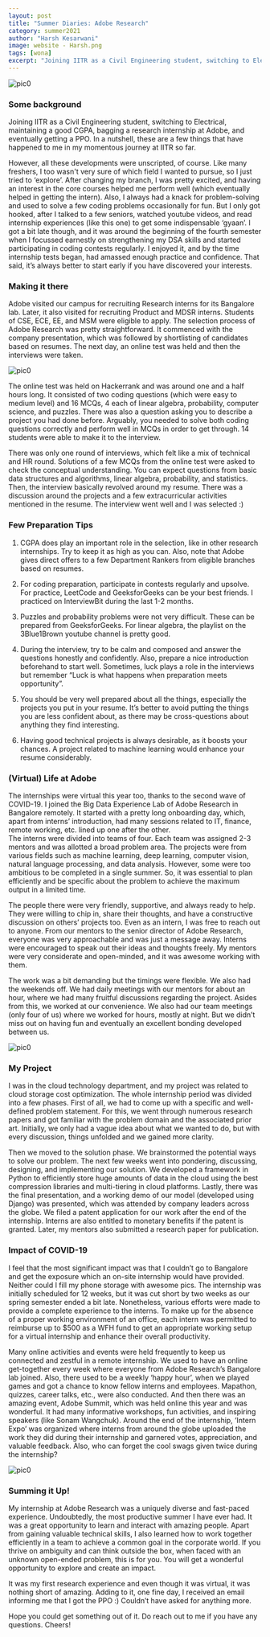 ```yaml
---
layout: post
title: "Summer Diaries: Adobe Research"
category: summer2021
author: "Harsh Kesarwani"
image: website - Harsh.png
tags: [wona]
excerpt: "Joining IITR as a Civil Engineering student, switching to Electrical, maintaining a good CGPA, bagging a research internship at Adobe, and eventually getting a PPO"
---
```


![pic0](/images/posts/harsh_kesarwani.jpg)

### **Some background**

Joining IITR as a Civil Engineering student, switching to Electrical, maintaining a good CGPA, bagging a research internship at Adobe, and eventually getting a PPO. In a nutshell, these are a few things that have happened to me in my momentous journey at IITR so far.

However, all these developments were unscripted, of course. Like many freshers, I too wasn't very sure of which field I wanted to pursue, so I just tried to ‘explore’. After changing my branch, I was pretty excited, and having an interest in the core courses helped me perform well (which eventually helped in getting the intern). Also, I always had a knack for problem-solving and used to solve a few coding problems occasionally for fun. But I only got hooked, after I talked to a few seniors, watched youtube videos, and read internship experiences (like this one) to get some indispensable ‘gyaan’. I got a bit late though, and it was around the beginning of the fourth semester when I focussed earnestly on strengthening my DSA skills and started participating in coding contests regularly. I enjoyed it, and by the time internship tests began, had amassed enough practice and confidence. That said, it’s always better to start early if you have discovered your interests.


### **Making it there**
Adobe visited our campus for recruiting Research interns for its Bangalore lab. Later, it also visited for recruiting Product and MDSR interns. Students of CSE, ECE, EE, and MSM were eligible to apply. The selection process of Adobe Research was pretty straightforward. It commenced with the company presentation, which was followed by shortlisting of candidates based on resumes. The next day, an online test was held and then the interviews were taken. 

![pic0](/images/posts/harsh_kesarwani2.jpg)

The online test was held on Hackerrank and was around one and a half hours long. It consisted of two coding questions (which were easy to medium level) and 16 MCQs, 4 each of linear algebra, probability, computer science, and puzzles. There was also a question asking you to describe a project you had done before. Arguably, you needed to solve both coding questions correctly and perform well in MCQs in order to get through. 14 students were able to make it to the interview.

There was only one round of interviews, which felt like a mix of technical and HR round. Solutions of a few MCQs from the online test were asked to check the conceptual understanding. You can expect questions from basic data structures and algorithms, linear algebra, probability, and statistics. Then, the interview basically revolved around my resume. There was a discussion around the projects and a few extracurricular activities mentioned in the resume. The interview went well and I was selected :) 


### **Few Preparation Tips**
1. CGPA does play an important role in the selection, like in other research internships. Try to keep it as high as you can. Also, note that Adobe gives direct offers to a few Department Rankers from eligible branches based on resumes.

2. For coding preparation, participate in contests regularly and upsolve. For practice, LeetCode and GeeksforGeeks can be your best friends. I practiced on InterviewBit during the last 1-2 months.

3. Puzzles and probability problems were not very difficult. These can be prepared from GeeksforGeeks. For linear algebra, the playlist on the 3Blue1Brown youtube channel is pretty good.

4. During the interview, try to be calm and composed and answer the questions honestly and confidently. Also, prepare a nice introduction beforehand to start well. Sometimes, luck plays a role in the interviews but remember “Luck is what happens when preparation meets opportunity”.

5. You should be very well prepared about all the things, especially the projects you put in your resume. It’s better to avoid putting the things you are less confident about, as there may be cross-questions about anything they find interesting.

6. Having good technical projects is always desirable, as it boosts your chances. A project related to machine learning would enhance your resume considerably.

### **(Virtual) Life at Adobe**

The internships were virtual this year too, thanks to the second wave of COVID-19. I joined the Big Data Experience Lab of Adobe Research in Bangalore remotely. It started with a pretty long onboarding day, which, apart from interns’ introduction, had many sessions related to IT, finance, remote working, etc. lined up one after the other.<br>
The interns were divided into teams of four. Each team was assigned 2-3 mentors and was allotted a broad problem area. The projects were from various fields such as machine learning, deep learning, computer vision, natural language processing, and data analysis. However, some were too ambitious to be completed in a single summer. So, it was essential to plan efficiently and be specific about the problem to achieve the maximum output in a limited time.

The people there were very friendly, supportive, and always ready to help. They were willing to chip in, share their thoughts, and have a constructive discussion on others’ projects too. Even as an intern, I was free to reach out to anyone. From our mentors to the senior director of Adobe Research, everyone was very approachable and was just a message away. Interns were encouraged to speak out their ideas and thoughts freely. My mentors were very considerate and open-minded, and it was awesome working with them.

The work was a bit demanding but the timings were flexible. We also had the weekends off. We had daily meetings with our mentors for about an hour, where we had many fruitful discussions regarding the project. Asides from this, we worked at our convenience. We also had our team meetings (only four of us) where we worked for hours, mostly at night. But we didn’t miss out on having fun and eventually an excellent bonding developed between us.

![pic0](/images/posts/harsh_kesarwani3.jpg)

### **My Project**

I was in the cloud technology department, and my project was related to cloud storage cost optimization. The whole internship period was divided into a few phases. First of all, we had to come up with a specific and well-defined problem statement. For this, we went through numerous research papers and got familiar with the problem domain and the associated prior art. Initially, we only had a vague idea about what we wanted to do, but with every discussion, things unfolded and we gained more clarity.

Then we moved to the solution phase. We brainstormed the potential ways to solve our problem. The next few weeks went into pondering, discussing, designing, and implementing our solution. We developed a framework in Python to efficiently store huge amounts of data in the cloud using the best compression libraries and multi-tiering in cloud platforms. Lastly, there was the final presentation, and a working demo of our model (developed using Django) was presented, which was attended by company leaders across the globe. We filed a patent application for our work after the end of the internship. Interns are also entitled to monetary benefits if the patent is granted. Later, my mentors also submitted a research paper for publication.

### **Impact of COVID-19**

I feel that the most significant impact was that I couldn’t go to Bangalore and get the exposure which an on-site internship would have provided. Neither could I fill my phone storage with awesome pics. The internship was initially scheduled for 12 weeks, but it was cut short by two weeks as our spring semester ended a bit late. Nonetheless, various efforts were made to provide a complete experience to the interns. To make up for the absence of a proper working environment of an office, each intern was permitted to reimburse up to $500 as a WFH fund to get an appropriate working setup for a virtual internship and enhance their overall productivity.

Many online activities and events were held frequently to keep us connected and zestful in a remote internship. We used to have an online get-together every week where everyone from Adobe Research’s Bangalore lab joined. Also, there used to be a weekly ‘happy hour’, when we played games and got a chance to know fellow interns and employees. Mapathon, quizzes, career talks, etc., were also conducted. And then there was an amazing event, Adobe Summit, which was held online this year and was wonderful. It had many informative workshops, fun activities, and inspiring speakers (like Sonam Wangchuk). Around the end of the internship, ‘Intern Expo’ was organized where interns from around the globe uploaded the work they did during their internship and garnered votes, appreciation, and valuable feedback. Also, who can forget the cool swags given twice during the internship?

![pic0](/images/posts/harsh_kesarwani4.jpg)


### **Summing it Up!**

My internship at Adobe Research was a uniquely diverse and fast-paced experience. Undoubtedly, the most productive summer I have ever had. It was a great opportunity to learn and interact with amazing people. Apart from gaining valuable technical skills, I also learned how to work together efficiently in a team to achieve a common goal in the corporate world. If you thrive on ambiguity and can think outside the box, when faced with an unknown open-ended problem, this is for you. You will get a wonderful opportunity to explore and create an impact. 

It was my first research experience and even though it was virtual,  it was nothing short of amazing. Adding to it, one fine day, I received an email informing me that I got the PPO :) Couldn’t have asked for anything more. 

Hope you could get something out of it. Do reach out to me if you have any questions. Cheers!

